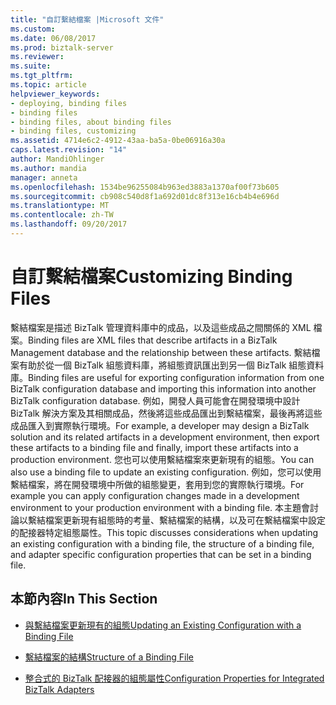 ```yaml
---
title: "自訂繫結檔案 |Microsoft 文件"
ms.custom: 
ms.date: 06/08/2017
ms.prod: biztalk-server
ms.reviewer: 
ms.suite: 
ms.tgt_pltfrm: 
ms.topic: article
helpviewer_keywords:
- deploying, binding files
- binding files
- binding files, about binding files
- binding files, customizing
ms.assetid: 4714e6c2-4912-43aa-ba5a-0be06916a30a
caps.latest.revision: "14"
author: MandiOhlinger
ms.author: mandia
manager: anneta
ms.openlocfilehash: 1534be96255084b963ed3883a1370af00f73b605
ms.sourcegitcommit: cb908c540d8f1a692d01dc8f313e16cb4b4e696d
ms.translationtype: MT
ms.contentlocale: zh-TW
ms.lasthandoff: 09/20/2017
---
```

# <a name="customizing-binding-files"></a><span data-ttu-id="eaffc-102">自訂繫結檔案</span><span class="sxs-lookup"><span data-stu-id="eaffc-102">Customizing Binding Files</span></span>
<span data-ttu-id="eaffc-103">繫結檔案是描述 BizTalk 管理資料庫中的成品，以及這些成品之間關係的 XML 檔案。</span><span class="sxs-lookup"><span data-stu-id="eaffc-103">Binding files are XML files that describe artifacts in a BizTalk Management database and the relationship between these artifacts.</span></span> <span data-ttu-id="eaffc-104">繫結檔案有助於從一個 BizTalk 組態資料庫，將組態資訊匯出到另一個 BizTalk 組態資料庫。</span><span class="sxs-lookup"><span data-stu-id="eaffc-104">Binding files are useful for exporting configuration information from one BizTalk configuration database and importing this information into another BizTalk configuration database.</span></span> <span data-ttu-id="eaffc-105">例如，開發人員可能會在開發環境中設計 BizTalk 解決方案及其相關成品，然後將這些成品匯出到繫結檔案，最後再將這些成品匯入到實際執行環境。</span><span class="sxs-lookup"><span data-stu-id="eaffc-105">For example, a developer may design a BizTalk solution and its related artifacts in a development environment, then export these artifacts to a binding file and finally, import these artifacts into a production environment.</span></span> <span data-ttu-id="eaffc-106">您也可以使用繫結檔案來更新現有的組態。</span><span class="sxs-lookup"><span data-stu-id="eaffc-106">You can also use a binding file to update an existing configuration.</span></span> <span data-ttu-id="eaffc-107">例如，您可以使用繫結檔案，將在開發環境中所做的組態變更，套用到您的實際執行環境。</span><span class="sxs-lookup"><span data-stu-id="eaffc-107">For example you can apply configuration changes made in a development environment to your production environment with a binding file.</span></span> <span data-ttu-id="eaffc-108">本主題會討論以繫結檔案更新現有組態時的考量、繫結檔案的結構，以及可在繫結檔案中設定的配接器特定組態屬性。</span><span class="sxs-lookup"><span data-stu-id="eaffc-108">This topic discusses considerations when updating an existing configuration with a binding file, the structure of a binding file, and adapter specific configuration properties that can be set in a binding file.</span></span>  
  
## <a name="in-this-section"></a><span data-ttu-id="eaffc-109">本節內容</span><span class="sxs-lookup"><span data-stu-id="eaffc-109">In This Section</span></span>  
  
-   [<span data-ttu-id="eaffc-110">與繫結檔案更新現有的組態</span><span class="sxs-lookup"><span data-stu-id="eaffc-110">Updating an Existing Configuration with a Binding File</span></span>](../core/updating-an-existing-configuration-with-a-binding-file.md)  
  
-   [<span data-ttu-id="eaffc-111">繫結檔案的結構</span><span class="sxs-lookup"><span data-stu-id="eaffc-111">Structure of a Binding File</span></span>](../core/structure-of-a-binding-file.md)  
  
-   [<span data-ttu-id="eaffc-112">整合式的 BizTalk 配接器的組態屬性</span><span class="sxs-lookup"><span data-stu-id="eaffc-112">Configuration Properties for Integrated BizTalk Adapters</span></span>](../core/configuration-properties-for-integrated-biztalk-adapters.md)